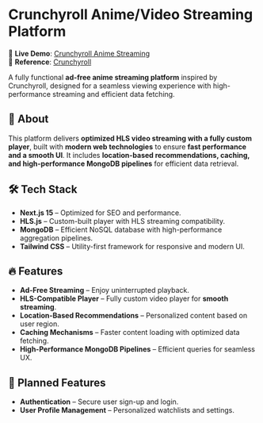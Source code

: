 # Crunchyroll Anime/Video Streaming Platform

🔗 **Live Demo**: [Crunchyroll Anime Streaming](https://crunchyroll-anime-streaming-flame.vercel.app/)  
🔗 **Reference**: [Crunchyroll](https://www.crunchyroll.com/)  

A fully functional **ad-free anime streaming platform** inspired by Crunchyroll, designed for a seamless viewing experience with high-performance streaming and efficient data fetching.

## 🚀 About

This platform delivers **optimized HLS video streaming with a fully custom player**, built with **modern web technologies** to ensure **fast performance and a smooth UI**. It includes **location-based recommendations, caching, and high-performance MongoDB pipelines** for efficient data retrieval.

## 🛠 Tech Stack

- **Next.js 15** – Optimized for SEO and performance.
- **HLS.js** – Custom-built player with HLS streaming compatibility.
- **MongoDB** – Efficient NoSQL database with high-performance aggregation pipelines.
- **Tailwind CSS** – Utility-first framework for responsive and modern UI.

## 🔥 Features

- **Ad-Free Streaming** – Enjoy uninterrupted playback.  
- **HLS-Compatible Player** – Fully custom video player for **smooth streaming**.  
- **Location-Based Recommendations** – Personalized content based on user region.  
- **Caching Mechanisms** – Faster content loading with optimized data fetching.  
- **High-Performance MongoDB Pipelines** – Efficient queries for seamless UX.  

## 🎯 Planned Features

- **Authentication** – Secure user sign-up and login.  
- **User Profile Management** – Personalized watchlists and settings.  
